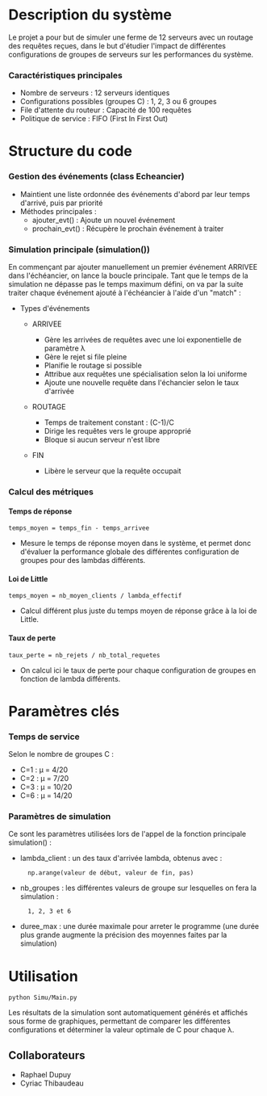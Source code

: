 # Description du système

Le projet a pour but de simuler une ferme de 12 serveurs avec un routage des requêtes reçues, dans le but d'étudier l'impact de différentes configurations de groupes de serveurs sur les performances du système.

### Caractéristiques principales

- Nombre de serveurs : 12 serveurs identiques
- Configurations possibles (groupes C) : 1, 2, 3 ou 6 groupes
- File d'attente du routeur : Capacité de 100 requêtes
- Politique de service : FIFO (First In First Out)

# Structure du code

### Gestion des événements (class Echeancier)

- Maintient une liste ordonnée des événements d'abord par leur temps d'arrivé, puis par priorité 
- Méthodes principales :
    - ajouter_evt() : Ajoute un nouvel événement
    - prochain_evt() : Récupère le prochain événement à traiter

### Simulation principale (simulation())

En commençant par ajouter manuellement un premier événement ARRIVEE dans l'échéancier, on lance la boucle principale.
Tant que le temps de la simulation ne dépasse pas le temps maximum défini, on va par la suite traiter chaque événement ajouté à l'échéancier à l'aide d'un "match" :

- Types d'événements
    - ARRIVEE
        - Gère les arrivées de requêtes avec une loi exponentielle de paramètre λ
        - Gère le rejet si file pleine
        - Planifie le routage si possible
        - Attribue aux requêtes une spécialisation selon la loi uniforme
        - Ajoute une nouvelle requête dans l'échancier selon le taux d'arrivée

    - ROUTAGE
        - Temps de traitement constant : (C-1)/C
        - Dirige les requêtes vers le groupe approprié
        - Bloque si aucun serveur n'est libre

    - FIN
        - Libère le serveur que la requête occupait

### Calcul des métriques

#### Temps de réponse

    temps_moyen = temps_fin - temps_arrivee

- Mesure le temps de réponse moyen dans le système, et permet donc d'évaluer la performance globale des différentes configuration de groupes pour des lambdas différents.

#### Loi de Little

    temps_moyen = nb_moyen_clients / lambda_effectif

- Calcul différent plus juste du temps moyen de réponse grâce à la loi de Little.

#### Taux de perte

    taux_perte = nb_rejets / nb_total_requetes

- On calcul ici le taux de perte pour chaque configuration de groupes en fonction de lambda différents. 


# Paramètres clés

### Temps de service

Selon le nombre de groupes C :

- C=1 : μ = 4/20
- C=2 : μ = 7/20
- C=3 : μ = 10/20
- C=6 : μ = 14/20

### Paramètres de simulation

Ce sont les paramètres utilisées lors de l'appel de la fonction principale simulation() :

- lambda_client : un des taux d'arrivée lambda, obtenus avec :

        np.arange(valeur de début, valeur de fin, pas)

- nb_groupes : les différentes valeurs de groupe sur lesquelles on fera la simulation :

        1, 2, 3 et 6

- duree_max : une durée maximale pour arreter le programme (une durée plus grande augmente la précision des moyennes faites par la simulation)

# Utilisation

    python Simu/Main.py

Les résultats de la simulation sont automatiquement générés et affichés sous forme de graphiques, permettant de comparer les différentes configurations et déterminer la valeur optimale de C pour chaque λ.

## Collaborateurs

- Raphael Dupuy
- Cyriac Thibaudeau